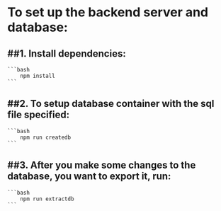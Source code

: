 To set up the backend server and database:
==========================================

##1. Install dependencies: 
--------------------------
    ```bash
        npm install
    ```
##2. To setup database container with the sql file specified:
-------------------------------------------------------------
    ```bash
        npm run createdb
    ```
##3. After you make some changes to the database, you want to export it, run:
-----------------------------------------------------------------------------
    ```bash
        npm run extractdb
    ```
